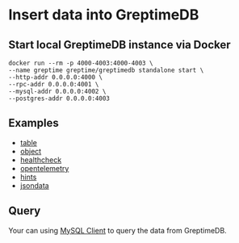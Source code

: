 # Insert data into GreptimeDB

## Start local GreptimeDB instance via Docker

```shell
docker run --rm -p 4000-4003:4000-4003 \
--name greptime greptime/greptimedb standalone start \
--http-addr 0.0.0.0:4000 \
--rpc-addr 0.0.0.0:4001 \
--mysql-addr 0.0.0.0:4002 \
--postgres-addr 0.0.0.0:4003
```

## Examples

- [table](table/README.md)
- [object](object/README.md)
- [healthcheck](healthcheck/README.md)
- [opentelemetry](opentelemetry/README.md)
- [hints](hints/README.md)
- [jsondata](jsondata/README.md)

## Query

Your can using [MySQL Client](https://docs.greptime.com/user-guide/protocols/mysql) to query the data from GreptimeDB.
